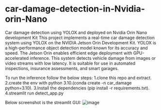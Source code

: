 # car-damage-detection-in-Nvidia-orin-Nano
Car damage detection using YOLOX and deployed on Nvidia Orin Nano development Kit
This project implements a real-time car damage detection system using YOLOX on the NVIDIA Jetson Orin Development Kit.
YOLOX is a high-performance object detection model known for its accuracy and speed.
The Jetson Orin enables efficient edge deployment with GPU-accelerated inference.
This system detects vehicle damage from images or video streams with low latency.
It is suitable for use in automated inspections, insurance assessments, and smart garages.


To run the inference follow the below steps:
        1.clone this repo and extract.
        2.create the env with python 3.10.(conda create -n car_damage python=3.10).
        3.Install the dependencies (pip install -r requirements.txt).
        4.streamlit run detect_app.py

Below screenshot is the streamlit GUI:
![image](https://github.com/user-attachments/assets/d5b69b64-d653-44a0-bf10-f0cdbcddc510)
